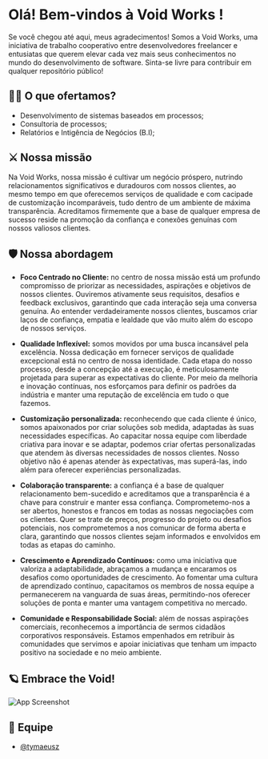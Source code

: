 
# Olá! Bem-vindos à Void Works !

Se você chegou até aqui, meus agradecimentos! Somos a Void Works, uma iniciativa de trabalho cooperativo entre desenvolvedores freelancer e entusiatas que querem elevar cada vez mais seus conhecimentos no mundo do desenvolvimento de software. Sinta-se livre para contribuir em qualquer repositório público!


## 👨‍💻 O que ofertamos? 

- Desenvolvimento de sistemas baseados em processos;
- Consultoria de processos;
- Relatórios e Intigência de Negócios (B.I);


## ⚔️ Nossa missão

Na Void Works, nossa missão é cultivar um negócio próspero, nutrindo relacionamentos significativos e duradouros com nossos clientes, ao mesmo tempo em que oferecemos serviços de qualidade e com cacipade de customização incomparáveis, tudo dentro de um ambiente de máxima transparência. Acreditamos firmemente que a base de qualquer empresa de sucesso reside na promoção da confiança e conexões genuínas com nossos valiosos clientes.


## 🛡️ Nossa abordagem

- **Foco Centrado no Cliente:** no centro de nossa missão está um profundo compromisso de priorizar as necessidades, aspirações e objetivos de nossos clientes. Ouviremos ativamente seus requisitos, desafios e feedback exclusivos, garantindo que cada interação seja uma conversa genuína. Ao entender verdadeiramente nossos clientes, buscamos criar laços de confiança, empatia e lealdade que vão muito além do escopo de nossos serviços.


- **Qualidade Inflexível:** somos movidos por uma busca incansável pela excelência. Nossa dedicação em fornecer serviços de qualidade excepcional está no centro de nossa identidade. Cada etapa do nosso processo, desde a concepção até a execução, é meticulosamente projetada para superar as expectativas do cliente. Por meio da melhoria e inovação contínuas, nos esforçamos para definir os padrões da indústria e manter uma reputação de excelência em tudo o que fazemos.


- **Customização personalizada:** reconhecendo que cada cliente é único, somos apaixonados por criar soluções sob medida, adaptadas às suas necessidades específicas. Ao capacitar nossa equipe com liberdade criativa para inovar e se adaptar, podemos criar ofertas personalizadas que atendem às diversas necessidades de nossos clientes. Nosso objetivo não é apenas atender às expectativas, mas superá-las, indo além para oferecer experiências personalizadas.


- **Colaboração transparente:** a confiança é a base de qualquer relacionamento bem-sucedido e acreditamos que a transparência é a chave para construir e manter essa confiança. Comprometemo-nos a ser abertos, honestos e francos em todas as nossas negociações com os clientes. Quer se trate de preços, progresso do projeto ou desafios potenciais, nos comprometemos a nos comunicar de forma aberta e clara, garantindo que nossos clientes sejam informados e envolvidos em todas as etapas do caminho.


- **Crescimento e Aprendizado Contínuos:** como uma iniciativa que valoriza a adaptabilidade, abraçamos a mudança e encaramos os desafios como oportunidades de crescimento. Ao fomentar uma cultura de aprendizado contínuo, capacitamos os membros de nossa equipe a permanecerem na vanguarda de suas áreas, permitindo-nos oferecer soluções de ponta e manter uma vantagem competitiva no mercado.


- **Comunidade e Responsabilidade Social:** além de nossas aspirações comerciais, reconhecemos a importância de sermos cidadãos corporativos responsáveis. Estamos empenhados em retribuir às comunidades que servimos e apoiar iniciativas que tenham um impacto positivo na sociedade e no meio ambiente.
## 🪐 Embrace the Void!

![App Screenshot](https://i.ibb.co/sp7t1Gx/void-light.png)


## 👥 Equipe

- [@tymaeusz](https://www.github.com/tymaeusz)

